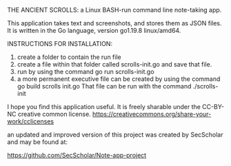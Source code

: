 THE ANCIENT SCROLLS: a Linux BASH-run command line note-taking app.

This application takes text and screenshots, and stores them as JSON files.
It is written in the Go language, version  go1.19.8 linux/amd64.

INSTRUCTIONS FOR INSTALLATION:

1) create a folder to contain the run file
2) create a file within that folder called scrolls-init.go and save that file.
3) run by using the command go run scrolls-init.go
4) a more permanent executive file can be created by using the command go build scrolls init.go
       That file can be run with the command ./scrolls-init

I hope you find this application useful. It is freely sharable under the CC-BY-NC creative common license.
    https://creativecommons.org/share-your-work/cclicenses

an updated and improved version of this project was created by SecScholar and may be found at:

https://github.com/SecScholar/Note-app-project

